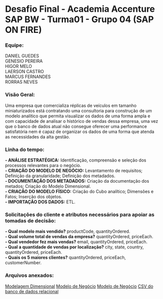 # Desafio Final - Academia Accenture SAP BW - Turma01 - Grupo 04 (SAP ON FIRE) 

### Equipe:

DANIEL GUEDES<br/>
GENESIO PEREIRA<br/>
HIGOR MELO<br/>
LAERSON CASTRO<br/>
MARCUS FERNANDES<br/>
RORRAS NEVES<br/>


### Visão Geral:

Uma empresa que comercializa réplicas de veículos em tamanho miniaturizados está contratando uma consultoria para construção de um modelo analítico que permita visualizar os dados de uma forma ampla e com capacidade de analisar o histórico de vendas dessa empresa, uma vez que o banco de dados atual não consegue oferecer uma performance satisfatória nem é capaz de organizar os dados de uma forma que atenda as necessidades da alta gestão.


### Linha do tempo:

**- ANÁLISE ESTRATÉGICA:** Identificação, compreensão e seleção dos processos relevantes para o  negócio. <br/>
**- CRIAÇÃO DO MODELO DE NEGÓCIO:** Levantamento de requisitos; Definição da granularidade; Definição dos metadados. <br/>
**- DOCUMENTAÇÃO DOS METADADOS:** Criação da documentação dos metados; Criação do Modelo Dimensional. <br/>
**- CRIAÇÃO DO MODELO FÍSICO:** Criação do Cubo analítico; Dimensões e Fatos; Inserção dos objetos. <br/>
**- IMPORTAÇÃO DOS DADOS:** ETL.<br/>


### Solicitações do cliente e atributos necessários para apoiar as tomadas de decisão:

**- Qual modelo mais vendido?** productCode, quantityOrdered.<br/>
**- Qual volume total de vendas da empresa?** quantityOrdered, priceEach.<br/>
**- Qual vendedor fez mais vendas?** email, quantityOrdered, priceEach.<br/>
**- Qual a quantidade de vendas por localização?** city, state, country, quantityOrdered, priceEach.<br/>
**- Quais os 5 maiores clientes?** quantityOrdered, priceEach, customerNumber.<br/>

### Arquivos anexados:
[Modelagem Dimensional](https://github.com/SAPOnFire/Final/blob/main/Docs/ModelagemDimensional.pdf)
[Modelo de Negócio](https://github.com/SAPOnFire/Final/blob/main/Docs/Modelo%20de%20Negocio.xlsx)
[Modelo de Negócio](https://github.com/SAPOnFire/Final/blob/main/Docs/Modelo%20de%20Negocio.xlsx)
[CSV do banco de dados relacional](https://github.com/SAPOnFire/Final/blob/main/Docs/VendaProdutosClassicModels.csv)

